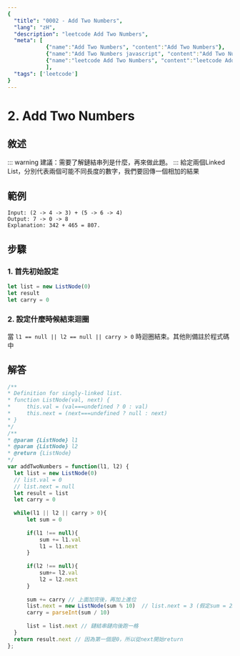 ```yaml
---
{
  "title": "0002 - Add Two Numbers",
  "lang": "zH",
  "description": "leetcode Add Two Numbers",
  "meta": [
            {"name":"Add Two Numbers", "content":"Add Two Numbers"},
            {"name":"Add Two Numbers javascript", "content":"Add Two Numbers javascript"},
            {"name":"leetcode Add Two Numbers", "content":"leetcode Add Two Numbers"}
            ],
  "tags": ['leetcode']
}
---
```

# 2. Add Two Numbers

## 敘述
::: warning
建議：需要了解鏈結串列是什麼，再來做此題。
:::
給定兩個Linked List，分別代表兩個可能不同長度的數字，我們要回傳一個相加的結果

## 範例
```
Input: (2 -> 4 -> 3) + (5 -> 6 -> 4)
Output: 7 -> 0 -> 8
Explanation: 342 + 465 = 807.
```

## 步驟
### 1. 首先初始設定
```javascript
let list = new ListNode(0)
let result 
let carry = 0
```
### 2. 設定什麼時候結束迴圈
當 `l1 == null || l2 == null || carry > 0` 時迴圈結束。其他則備註於程式碼中


## 解答
  ```javascript
/**
 * Definition for singly-linked list.
 * function ListNode(val, next) {
 *     this.val = (val===undefined ? 0 : val)
 *     this.next = (next===undefined ? null : next)
 * }
 */
/**
 * @param {ListNode} l1
 * @param {ListNode} l2
 * @return {ListNode}
 */
var addTwoNumbers = function(l1, l2) {
    let list = new ListNode(0)
    // list.val = 0
    // list.next = null
    let result = list
    let carry = 0
    
    while(l1 || l2 || carry > 0){
        let sum = 0
        
        if(l1 !== null){
            sum += l1.val
            l1 = l1.next
        }
        
        if(l2 !== null){
            sum+= l2.val
            l2 = l2.next
        }
        
        sum += carry // 上面加完後，再加上進位
        list.next = new ListNode(sum % 10)  // list.next = 3 (假定sum = 23)
        carry = parseInt(sum / 10)
        
        list = list.next // 鏈結串鏈向後跑一格
    }
    return result.next // 因為第一個是0，所以從next開始return 
};
```
